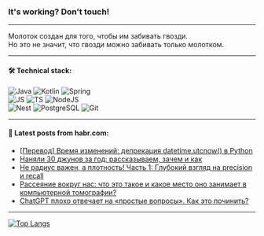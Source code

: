 ### It's working? Don't touch!

---
Молоток создан для того, чтобы им забивать гвозди. <br>
Но это не значит, что гвозди можно забивать только молотком.

---

#### 🛠️ Technical stack:

![Java](https://img.shields.io/badge/Java-informational?logo=Oracle&style=flat&logoColor=white&color=FF4500)
![Kotlin](https://img.shields.io/badge/Kotlin-informational?logo=Kotlin&style=flat&logoColor=white&color=774D97)
![Spring](https://img.shields.io/badge/SpringBoot-informational?logo=SpringBoot&style=flat&logoColor=white&color=6DB33F) <br>
![JS](https://img.shields.io/badge/JS-informational?logo=javaScript&style=flat&logoColor=black&color=F7Df1E)
![TS](https://img.shields.io/badge/TypeScript-informational?logo=typeScript&style=flat&logoColor=black&color=0667A8)
![NodeJS](https://img.shields.io/badge/NodeJS-informational?logo=node.js&style=flat&logoColor=white&color=70A760) <br>
![Nest](https://img.shields.io/badge/NestJS-informational?logo=NestJS&style=flat&logoColor=white&color=E0234E)
![PostgreSQL](https://img.shields.io/badge/PostgreSQL-informational?logo=PostgreSQL&style=flat&logoColor=white&color=DAA520)
![Git](https://img.shields.io/badge/Git-informational?logo=git&style=flat&logoColor=white&color=778899)

___

#### 💬 Latest posts from habr.com:

<!-- BLOG-POST-LIST:START -->
- [[Перевод] Время изменений: депрекация datetime.utcnow&lpar;&rpar; в Python](https://habr.com/ru/articles/775024/?utm_source=habrahabr&utm_medium=rss&utm_campaign=775024)
- [Наняли 30 джунов за год: рассказываем, зачем и как](https://habr.com/ru/companies/lamoda/articles/774416/?utm_source=habrahabr&utm_medium=rss&utm_campaign=774416)
- [Не радиус важен, а плотность! Часть 1: Глубокий взгляд на precision и recall](https://habr.com/ru/articles/775032/?utm_source=habrahabr&utm_medium=rss&utm_campaign=775032)
- [Рассеяние вокруг нас: что это такое и какое место оно занимает в компьютерной томографии?](https://habr.com/ru/companies/smartengines/articles/774820/?utm_source=habrahabr&utm_medium=rss&utm_campaign=774820)
- [ChatGPT плохо отвечает на «простые вопросы». Как это починить?](https://habr.com/ru/companies/airi/articles/774934/?utm_source=habrahabr&utm_medium=rss&utm_campaign=774934)
<!-- BLOG-POST-LIST:END -->

---
[![Top Langs](https://github-readme-stats-git-master-advtsetting-gmailcom.vercel.app/api/top-langs/?username=zloylis&langs_count=10&hide_title=false&title_color=e6edf3&size_weight=0.5&count_weight=0.5&layout=compact&hide_border=true&theme=dracula)](https://github.com/zloylis)

<!-- ![GitHub stats](https://github-readme-stats-git-master-advtsetting-gmailcom.vercel.app/api?username=zloylis&show_icons=true&hide_border=true&theme=dracula&hide_title=true&include_all_commits=true&count_private=true&hide=contribs&hide_rank=true) -->
